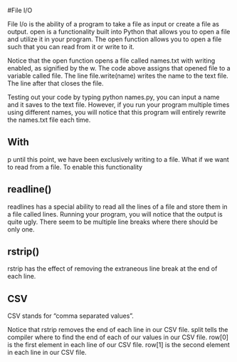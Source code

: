 #File I/O 

File I/o is the ability of a program to take a file as input or create a file as output.
open is a functionality built into Python that allows you to open a file and utilize it in your program. The open function allows you to open a file such that you can read from it or write to it.

Notice that the open function opens a file called names.txt with writing enabled, as signified by the w. The code above assigns that opened file to a variable called file. The line file.write(name) writes the name to the text file. The line after that closes the file.

Testing out your code by typing python names.py, you can input a name and it saves to the text file. However, if you run your program multiple times using different names, you will notice that this program will entirely rewrite the names.txt file each time.

## With

p until this point, we have been exclusively writing to a file. What if we want to read from a file. To enable this functionality

## readline()

 readlines has a special ability to read all the lines of a file and store them in a file called lines. Running your program, you will notice that the output is quite ugly. There seem to be multiple line breaks where there should be only one.
## rstrip()

rstrip has the effect of removing the extraneous line break at the end of each line.

## CSV

CSV stands for “comma separated values”.

Notice that rstrip removes the end of each line in our CSV file. split tells the compiler where to find the end of each of our values in our CSV file. row[0] is the first element in each line of our CSV file. row[1] is the second element in each line in our CSV file.

